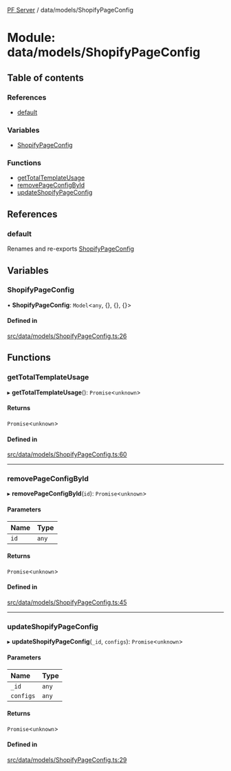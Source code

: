 [PF Server](../README.md) / data/models/ShopifyPageConfig

# Module: data/models/ShopifyPageConfig

## Table of contents

### References

- [default](data_models_ShopifyPageConfig.md#default)

### Variables

- [ShopifyPageConfig](data_models_ShopifyPageConfig.md#shopifypageconfig)

### Functions

- [getTotalTemplateUsage](data_models_ShopifyPageConfig.md#gettotaltemplateusage)
- [removePageConfigById](data_models_ShopifyPageConfig.md#removepageconfigbyid)
- [updateShopifyPageConfig](data_models_ShopifyPageConfig.md#updateshopifypageconfig)

## References

### default

Renames and re-exports [ShopifyPageConfig](data_models_ShopifyPageConfig.md#shopifypageconfig)

## Variables

### ShopifyPageConfig

• **ShopifyPageConfig**: `Model`<`any`, {}, {}, {}\>

#### Defined in

[src/data/models/ShopifyPageConfig.ts:26](https://bitbucket.org/bravebits/pfserver/src/83cf3bb/src/data/models/ShopifyPageConfig.ts#lines-26)

## Functions

### getTotalTemplateUsage

▸ **getTotalTemplateUsage**(): `Promise`<`unknown`\>

#### Returns

`Promise`<`unknown`\>

#### Defined in

[src/data/models/ShopifyPageConfig.ts:60](https://bitbucket.org/bravebits/pfserver/src/83cf3bb/src/data/models/ShopifyPageConfig.ts#lines-60)

___

### removePageConfigById

▸ **removePageConfigById**(`id`): `Promise`<`unknown`\>

#### Parameters

| Name | Type |
| :------ | :------ |
| `id` | `any` |

#### Returns

`Promise`<`unknown`\>

#### Defined in

[src/data/models/ShopifyPageConfig.ts:45](https://bitbucket.org/bravebits/pfserver/src/83cf3bb/src/data/models/ShopifyPageConfig.ts#lines-45)

___

### updateShopifyPageConfig

▸ **updateShopifyPageConfig**(`_id`, `configs`): `Promise`<`unknown`\>

#### Parameters

| Name | Type |
| :------ | :------ |
| `_id` | `any` |
| `configs` | `any` |

#### Returns

`Promise`<`unknown`\>

#### Defined in

[src/data/models/ShopifyPageConfig.ts:29](https://bitbucket.org/bravebits/pfserver/src/83cf3bb/src/data/models/ShopifyPageConfig.ts#lines-29)
